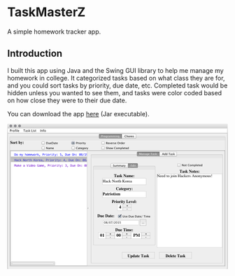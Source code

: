 # TaskMasterZ
A simple homework tracker app.

## Introduction

I built this app using Java and the Swing GUI library to help me manage my homework in college. It categorized tasks based on what class they are for, and you could sort tasks by priority, due date, etc. Completed task would be hidden unless you wanted to see them, and tasks were color coded based on how close they were to their due date.

You can download the app [here](https://github.com/WriterZephos/TaskMasterZ/raw/master/TaskMaster.jar) (Jar executable).

![screen shot](https://github.com/WriterZephos/TaskMasterZ/blob/master/TaskMaster.png?raw=true)
